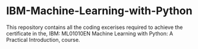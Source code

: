 # IBM-Machine-Learning-with-Python
This repository contains all the coding excerises required to achieve the certificate in the, IBM: ML01010EN Machine Learning with Python: A Practical Introduction, course.
